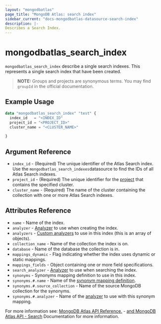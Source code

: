 ```yaml
---
layout: "mongodbatlas"
page_title: "MongoDB Atlas: search index"
sidebar_current: "docs-mongodbatlas-datasource-search-index"
description: |-
Describes a Search Index.
---
```


# mongodbatlas_search_index

`mongodbatlas_search_index` describe a single search indexes. This represents a single search index that have been created.

> **NOTE:** Groups and projects are synonymous terms. You may find `groupId` in the official documentation.


## Example Usage

```terraform
data "mongodbatlas_search_index" "test" {
  index_id   = "<INDEX_ID"
  project_id = "<PROJECT_ID>"
  cluster_name = "<CLUSTER_NAME>"
  
}
```

## Argument Reference

* `index_id` - (Required) The unique identifier of the Atlas Search index. Use the `mongodbatlas_search_indexes`datasource to find the IDs of all Atlas Search indexes.
* `project_id` - (Required) The unique identifier for the [project](https://docs.atlas.mongodb.com/organizations-projects/#std-label-projects) that contains the specified cluster.
* `cluster_name` - (Required) The name of the cluster containing the collection with one or more Atlas Search indexes.

## Attributes Reference

* `name` - Name of the index.
* `analyzer` - [Analyzer](https://docs.atlas.mongodb.com/reference/atlas-search/analyzers/#std-label-analyzers-ref) to use when creating the index.
* `analyzers` - [Custom analyzers](https://docs.atlas.mongodb.com/reference/atlas-search/analyzers/custom/#std-label-custom-analyzers) to use in this index (this is an array of objects).
* `collection_name` - Name of the collection the index is on.
* `database` - Name of the database the collection is in.
* `mappings_dynamic` - Flag indicating whether the index uses dynamic or static mappings.
* `mappings_fields` - Object containing one or more field specifications.
* `search_analyzer` - [Analyzer](https://docs.atlas.mongodb.com/reference/atlas-search/analyzers/#std-label-analyzers-ref) to use when searching the index.
* `synonyms` - 	Synonyms mapping definition to use in this index.
* `synonyms.#.name` - Name of the [synonym mapping definition](https://docs.atlas.mongodb.com/reference/atlas-search/synonyms/#std-label-synonyms-ref).
* `synonyms.#.source_collection` - Name of the source MongoDB collection for the synonyms.
* `synonyms.#.analyzer` - Name of the [analyzer](https://docs.atlas.mongodb.com/reference/atlas-search/analyzers/#std-label-analyzers-ref) to use with this synonym mapping. 




For more information see: [MongoDB Atlas API Reference.](https://docs.atlas.mongodb.com/atlas-search/) - [and MongoDB Atlas API - Search](https://docs.atlas.mongodb.com/reference/api/atlas-search/) Documentation for more information.
